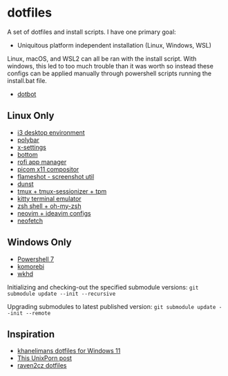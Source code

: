 # dotfiles

A set of dotfiles and install scripts. I have one primary goal:
- Uniquitous platform independent installation (Linux, Windows, WSL)

Linux, macOS, and WSL2 can all be ran with the install script. With windows, this led to too much trouble than it was worth so instead these configs can be applied manually through powershell scripts running the install.bat file.

- [dotbot](https://github.com/anishathalye/dotbot)

## Linux Only
- [i3 desktop environment](https://i3wm.org/)
- [polybar](https://github.com/polybar/polybar)
- [x-settings](https://wiki.archlinux.org/title/Xsettingsd)
- [bottom](https://github.com/ClementTsang/bottom)
- [rofi app manager](https://github.com/davatorium/rofi)
- [picom x11 compositor](https://github.com/yshui/picom)
- [flameshot - screenshot util](https://flameshot.org/)
- [dunst](https://dunst-project.org/)
- [tmux + tmux-sessionizer + tpm](https://github.com/tmux/tmux/wiki)
- [kitty terminal emulator](https://sw.kovidgoyal.net/kitty/)
- [zsh shell + oh-my-zsh](https://ohmyz.sh/)
- [neovim + ideavim configs](https://github.com/tmux/tmux/wiki)
- [neofetch](https://github.com/dylanaraps/neofetch)
  
## Windows Only
- [Powershell 7](https://learn.microsoft.com/en-us/powershell/scripting/install/installing-powershell-on-windows?view=powershell-7.3)
- [komorebi](https://github.com/LGUG2Z/komorebi)
- [wkhd](https://github.com/LGUG2Z/whkd)

Initializing and checking-out the specified submodule versions:
`git submodule update --init --recursive`

Upgrading submodules to latest published version:
`git submodule update --init --remote`

## Inspiration
- [khanelimans dotfiles for Windows 11](https://github.com/khaneliman/dotfiles)
- [This UnixPorn post](https://www.reddit.com/r/unixporn/comments/11wd2jr/gnome_lost_in_space/)
- [raven2cz dotfiles](https://github.com/raven2cz/dotfiles)
